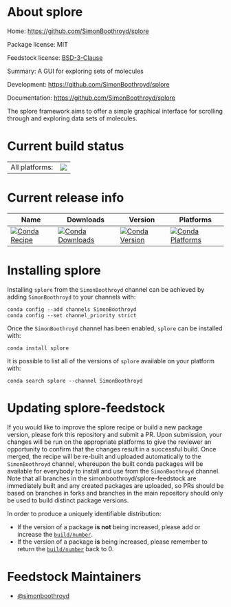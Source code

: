 About splore
============

Home: https://github.com/SimonBoothroyd/splore

Package license: MIT

Feedstock license: [BSD-3-Clause](https://github.com/simonboothroyd/splore-feedstock/blob/master/LICENSE.txt)

Summary: A GUI for exploring sets of molecules

Development: https://github.com/SimonBoothroyd/splore

Documentation: https://github.com/SimonBoothroyd/splore

The splore framework aims to offer a simple graphical interface for scrolling through
and exploring data sets of molecules.


Current build status
====================


<table><tr><td>All platforms:</td>
    <td>
      <a href="https://dev.azure.com/simonboothroyd/feedstock-builds/_build/latest?definitionId=11&branchName=master">
        <img src="https://dev.azure.com/simonboothroyd/feedstock-builds/_apis/build/status/splore-feedstock?branchName=master">
      </a>
    </td>
  </tr>
</table>

Current release info
====================

| Name | Downloads | Version | Platforms |
| --- | --- | --- | --- |
| [![Conda Recipe](https://img.shields.io/badge/recipe-splore-green.svg)](https://anaconda.org/SimonBoothroyd/splore) | [![Conda Downloads](https://img.shields.io/conda/dn/SimonBoothroyd/splore.svg)](https://anaconda.org/SimonBoothroyd/splore) | [![Conda Version](https://img.shields.io/conda/vn/SimonBoothroyd/splore.svg)](https://anaconda.org/SimonBoothroyd/splore) | [![Conda Platforms](https://img.shields.io/conda/pn/SimonBoothroyd/splore.svg)](https://anaconda.org/SimonBoothroyd/splore) |

Installing splore
=================

Installing `splore` from the `SimonBoothroyd` channel can be achieved by adding `SimonBoothroyd` to your channels with:

```
conda config --add channels SimonBoothroyd
conda config --set channel_priority strict
```

Once the `SimonBoothroyd` channel has been enabled, `splore` can be installed with:

```
conda install splore
```

It is possible to list all of the versions of `splore` available on your platform with:

```
conda search splore --channel SimonBoothroyd
```




Updating splore-feedstock
=========================

If you would like to improve the splore recipe or build a new
package version, please fork this repository and submit a PR. Upon submission,
your changes will be run on the appropriate platforms to give the reviewer an
opportunity to confirm that the changes result in a successful build. Once
merged, the recipe will be re-built and uploaded automatically to the
`SimonBoothroyd` channel, whereupon the built conda packages will be available for
everybody to install and use from the `SimonBoothroyd` channel.
Note that all branches in the simonboothroyd/splore-feedstock are
immediately built and any created packages are uploaded, so PRs should be based
on branches in forks and branches in the main repository should only be used to
build distinct package versions.

In order to produce a uniquely identifiable distribution:
 * If the version of a package **is not** being increased, please add or increase
   the [``build/number``](https://docs.conda.io/projects/conda-build/en/latest/resources/define-metadata.html#build-number-and-string).
 * If the version of a package **is** being increased, please remember to return
   the [``build/number``](https://docs.conda.io/projects/conda-build/en/latest/resources/define-metadata.html#build-number-and-string)
   back to 0.

Feedstock Maintainers
=====================

* [@simonboothroyd](https://github.com/simonboothroyd/)

